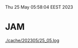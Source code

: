 Thu 25 May 05:58:04 EEST 2023
# JAM
<a href='./cache/202305/25_05.log'>./cache/202305/25_05.log</a>

